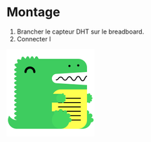# Montage

1. Brancher le capteur DHT sur le breadboard.
2. Connecter l

![image info](../../static/img/docusaurus.png)